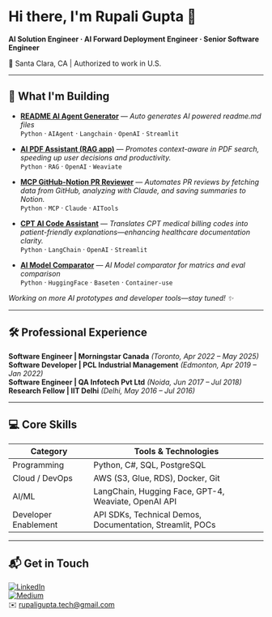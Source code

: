 <!-- HEADER BANNER -->

# Hi there, I'm **Rupali Gupta** 👋

**AI Solution Engineer · AI Forward Deployment Engineer · Senior Software Engineer**

📍 Santa Clara, CA | Authorized to work in U.S.

---

## 🚀 What I'm Building 

- **[README AI Agent Generator](https://github.com/codingnails/readme-ai-agent)** — *Auto generates AI powered readme.md files*  
  `Python` · `AIAgent` · `Langchain` · `OpenAI` · `Streamlit`
  
- **[AI PDF Assistant (RAG app)](https://github.com/codingnails/pdf-assistant-rag-weaviate)** — *Promotes context-aware in PDF search, speeding up user decisions and productivity.*  
  `Python` · `RAG` · `OpenAI` · `Weaviate`

- **[MCP GitHub-Notion PR Reviewer](https://github.com/codingnails/mcp-pr-review-git-notion)** — *Automates PR reviews by fetching data from GitHub, analyzing with Claude, and saving summaries to Notion.*  
  `Python` · `MCP` · `Claude` · `AITools`

- **[CPT AI Code Assistant](https://github.com/codingnails/cpt-ai-code-assistant)** — *Translates CPT medical billing codes into patient-friendly explanations—enhancing healthcare documentation clarity.*  
  `Python` · `LangChain` · `OpenAI` · `Streamlit`

- **[AI Model Comparator](#)** — *AI Model comparator for matrics and eval comparison*  
  `Python` · `HuggingFace` · `Baseten` · `Container-use`

  
*Working on more AI prototypes and developer tools—stay tuned! ✨*

---

## 🛠️ Professional Experience

**Software Engineer | Morningstar Canada** *(Toronto, Apr 2022 – May 2025)*  
**Software Developer | PCL Industrial Management** *(Edmonton, Apr 2019 – Jan 2022)*  
**Software Engineer | QA Infotech Pvt Ltd** *(Noida, Jun 2017 – Jul 2018)*  
**Research Fellow | IIT Delhi** *(Delhi, May 2016 – Jul 2016)*  

---

## 💻 Core Skills

| Category           | Tools & Technologies |
|--------------------|-----------------------|
| Programming        | Python, C#, SQL, PostgreSQL |
| Cloud / DevOps     | AWS (S3, Glue, RDS), Docker, Git |
| AI/ML              | LangChain, Hugging Face, GPT-4, Weaviate, OpenAI API |
| Developer Enablement | API SDKs, Technical Demos, Documentation, Streamlit, POCs |



---

## 📬 Get in Touch

[![LinkedIn](https://img.shields.io/badge/Connect-LinkedIn-blue?logo=linkedin)](https://www.linkedin.com/in/rupaliguptarg1/)  
[![Medium](https://img.shields.io/badge/Read–Blog-Medium-black?logo=medium)](https://medium.com/@rupaligupta.tech)  
✉️ rupaligupta.tech@gmail.com

